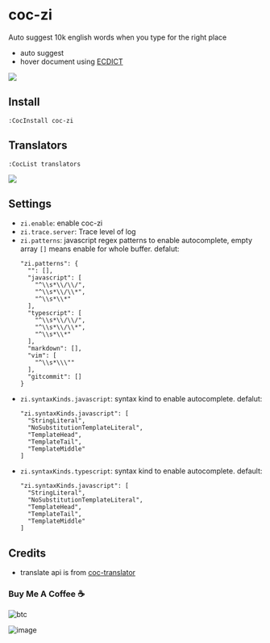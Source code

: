 # coc-zi

Auto suggest 10k english words when you type for the right place

- auto suggest
- hover document using [ECDICT](https://github.com/skywind3000/ECDICT)

![](https://user-images.githubusercontent.com/5492542/67636928-7341dd00-f910-11e9-8418-09c805fa856a.png)

## Install

`:CocInstall coc-zi`

## Translators

`:CocList translators`

![](https://user-images.githubusercontent.com/5492542/67636930-76d56400-f910-11e9-8303-8aa783903384.png)

## Settings

- `zi.enable`: enable coc-zi
- `zi.trace.server`: Trace level of log
- `zi.patterns`: javascript regex patterns to enable autocomplete, empty array `[]` means enable for whole buffer. defalut:
  ``` jsonc
  "zi.patterns": {
    "": [],
    "javascript": [
      "^\\s*\\/\\/",
      "^\\s*\\/\\*",
      "^\\s*\\*"
    ],
    "typescript": [
      "^\\s*\\/\\/",
      "^\\s*\\/\\*",
      "^\\s*\\*"
    ],
    "markdown": [],
    "vim": [
      "^\\s*\\\""
    ],
    "gitcommit": []
  }
  ```
- `zi.syntaxKinds.javascript`: syntax kind to enable autocomplete. defalut:
  ``` jsonc
  "zi.syntaxKinds.javascript": [
    "StringLiteral",
    "NoSubstitutionTemplateLiteral",
    "TemplateHead",
    "TemplateTail",
    "TemplateMiddle"
  ]
  ```
- `zi.syntaxKinds.typescript`: syntax kind to enable autocomplete. default:
  ``` jsonc
  "zi.syntaxKinds.javascript": [
    "StringLiteral",
    "NoSubstitutionTemplateLiteral",
    "TemplateHead",
    "TemplateTail",
    "TemplateMiddle"
  ]
  ```

## Credits

- translate api is from [coc-translator](https://github.com/voldikss/coc-translator)

### Buy Me A Coffee ☕️

![btc](https://img.shields.io/keybase/btc/iamcco.svg?style=popout-square)

![image](https://user-images.githubusercontent.com/5492542/42771079-962216b0-8958-11e8-81c0-520363ce1059.png)
